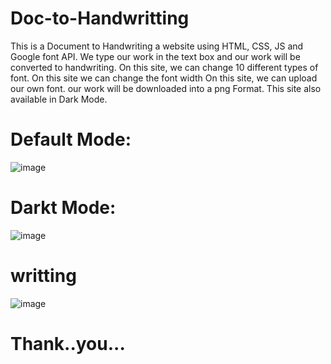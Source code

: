 # Doc-to-Handwritting
This is a Document to Handwriting a website using HTML, CSS, JS and Google font API. We type our work in the text box and our work will be converted to handwriting. On this site, we can change 10 different types of font. On this site we can change the font width On this site, we can upload our own font. our work will be downloaded into a png Format. This site also available in Dark Mode.

# Default Mode:
![image](https://user-images.githubusercontent.com/62868878/109396018-7cecb200-7955-11eb-971c-b0bf6f15109d.png)
# Darkt Mode:
![image](https://user-images.githubusercontent.com/62868878/109396022-883fdd80-7955-11eb-9dfc-ec0ad21e96f4.png)

# writting
![image](https://user-images.githubusercontent.com/62868878/109396033-9c83da80-7955-11eb-8ae2-cf0e8315cb9e.png)

# Thank..you...
